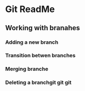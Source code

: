 # Git ReadMe
## Working with branahes
### Adding a new branch
### Transition betwen branches
### Merging branche
### Deleting a branchgit git git 